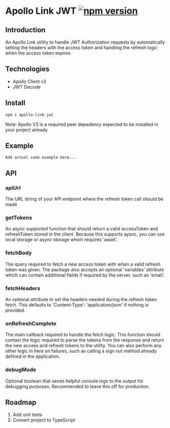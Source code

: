 # Apollo Link JWT [![npm version](https://badge.fury.io/js/apollo-auth-react-native.svg)](https://badge.fury.io/js/apollo-auth-react-native)

## Introduction

An Apollo Link utility to handle JWT Authorization requests by automatically setting the headers with the access token and handling the refresh logic when the access token expires

## Technologies

- Apollo Client v3
- JWT Decode

## Install

`npm i apollo-link-jwt`

Note: Apollo V3 is a required peer depedency expected to be installed in your project already

## Example

```
Add actual code example here...
```

## API

### apiUrl

The URL string of your API endpoint where the refresh token call should be made

### getTokens

An async supported function that should return a valid accessToken and refreshToken stored in the client.  Because this supports aysnc, you can use local storage or async storage which requires 'await'.

### fetchBody

The query required to fetch a new access token with when a valid refresh token was given.  The package also accepts an optional 'variables' attribute which can contain additional fields if required by the server, such as 'email'.

### fetchHeaders

An optional attribute to set the headers needed during the refresh token fetch.  This defaults to 'Content-Type': 'application/json' if nothing is provided.

### onRefreshComplete

The main callback required to handle the fetch logic.  This function should contain the logic required to parse the tokens from the response and return the new access and refresh tokens to the utility. You can also perform any other logic in here on failures, such as calling a sign out method already defined in the application.

### debugMode

Optional boolean that sends helpful console logs to the output for debugging purposes. Recommended to leave this off for production.

## Roadmap

1. Add unit tests
2. Convert project to TypeScript
